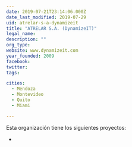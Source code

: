 ```yaml
---
date: 2019-07-21T23:14:06.000Z
date_last_modified: 2019-07-29
uid: atrelar-s-a-dynamizeit
title: "ATRELAR S.A. (DynamizeIT)"
legal_name: 
description: ""
org_type: 
website: www.dynamizeit.com
year_founded: 2009
facebook: 
twitter: 
tags:

cities: 
  - Mendoza
  - Montevideo
  - Quito
  - Miami

---
```


Esta organización tiene los siguientes proyectos:

- [](/proyectos/plataforma-para-el-monitoreo-de-parametros-de-salud-y-de-actividad-del-adulto-mayor)
